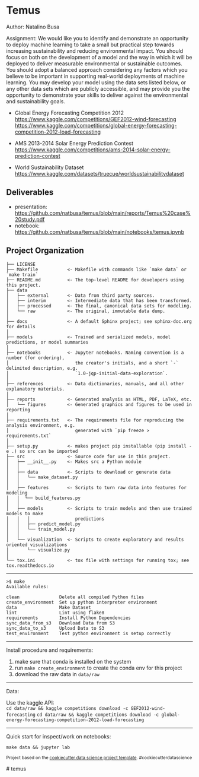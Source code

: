 Temus
==============================

Author: Natalino Busa

Assignment:
We would like you to identify and demonstrate an opportunity to deploy machine learning to take
a small but practical step towards increasing sustainability and reducing environmental impact.
You should focus on both on the development of a model and the way in which it will be deployed to deliver
measurable environmental or sustainable outcomes. You should adopt a balanced approach considering any factors
which you believe to be important in supporting real-world deployments of machine learning.
You may develop your model using the data sets listed below, or any other data sets which are publicly accessible,
and may provide you the opportunity to demonstrate your skills to deliver against the environmental and sustainability
goals.

- Global Energy Forecasting Competition 2012  
https://www.kaggle.com/competitions/GEF2012-wind-forecasting
https://www.kaggle.com/competitions/global-energy-forecasting-competition-2012-load-forecasting
  

- AMS 2013-2014 Solar Energy Prediction Contest  
https://www.kaggle.com/competitions/ams-2014-solar-energy-prediction-contest
  

- World Sustainability Dataset  
https://www.kaggle.com/datasets/truecue/worldsustainabilitydataset

## Deliverables
 
 - presentation: https://github.com/natbusa/temus/blob/main/reports/Temus%20case%20study.pdf
 - notebook: https://github.com/natbusa/temus/blob/main/notebooks/temus.ipynb
 

Project Organization
------------

    ├── LICENSE
    ├── Makefile           <- Makefile with commands like `make data` or `make train`
    ├── README.md          <- The top-level README for developers using this project.
    ├── data
    │   ├── external       <- Data from third party sources.
    │   ├── interim        <- Intermediate data that has been transformed.
    │   ├── processed      <- The final, canonical data sets for modeling.
    │   └── raw            <- The original, immutable data dump.
    │
    ├── docs               <- A default Sphinx project; see sphinx-doc.org for details
    │
    ├── models             <- Trained and serialized models, model predictions, or model summaries
    │
    ├── notebooks          <- Jupyter notebooks. Naming convention is a number (for ordering),
    │                         the creator's initials, and a short `-` delimited description, e.g.
    │                         `1.0-jqp-initial-data-exploration`.
    │
    ├── references         <- Data dictionaries, manuals, and all other explanatory materials.
    │
    ├── reports            <- Generated analysis as HTML, PDF, LaTeX, etc.
    │   └── figures        <- Generated graphics and figures to be used in reporting
    │
    ├── requirements.txt   <- The requirements file for reproducing the analysis environment, e.g.
    │                         generated with `pip freeze > requirements.txt`
    │
    ├── setup.py           <- makes project pip installable (pip install -e .) so src can be imported
    ├── src                <- Source code for use in this project.
    │   ├── __init__.py    <- Makes src a Python module
    │   │
    │   ├── data           <- Scripts to download or generate data
    │   │   └── make_dataset.py
    │   │
    │   ├── features       <- Scripts to turn raw data into features for modeling
    │   │  └── build_features.py
    │   │
    │   ├── models         <- Scripts to train models and then use trained models to make
    │   │   │                 predictions
    │   │   ├── predict_model.py
    │   │   └── train_model.py
    │   │
    │   └── visualization  <- Scripts to create exploratory and results oriented visualizations
    │       └── visualize.py
    │
    └── tox.ini            <- tox file with settings for running tox; see tox.readthedocs.io


--------

```
>$ make
Available rules:

clean               Delete all compiled Python files 
create_environment  Set up python interpreter environment 
data                Make Dataset 
lint                Lint using flake8 
requirements        Install Python Dependencies 
sync_data_from_s3   Download Data from S3 
sync_data_to_s3     Upload Data to S3 
test_environment    Test python environment is setup correctly 
```

--------
Install procedure and requirements:

 1. make sure that conda is installed on the system
 2. run `make create_environment` to create the conda env for this project 
 3. download the raw data in `data/raw`
    
--------
Data:

Use the kaggle API:   
`cd data/raw && kaggle competitions download -c GEF2012-wind-forecasting`
`cd data/raw && kaggle competitions download -c global-energy-forecasting-competition-2012-load-forecasting`
 
--------
Quick start for inspect/work on notebooks:
```
make data && jupyter lab
```

<p><small>Project based on the <a target="_blank" href="https://drivendata.github.io/cookiecutter-data-science/">cookiecutter data science project template</a>. #cookiecutterdatascience</small></p>
# temus
